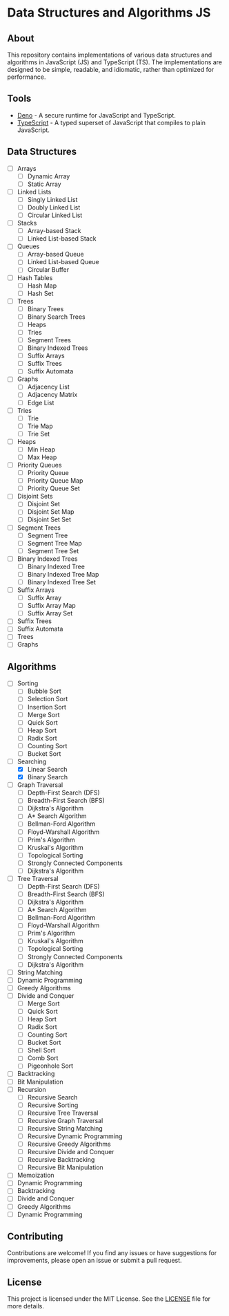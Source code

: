 # Data Structures and Algorithms JS

## About

This repository contains implementations of various data structures and algorithms in JavaScript (JS) and TypeScript (TS). The implementations are designed to be simple, readable, and idiomatic, rather than optimized for performance.

## Tools

- [Deno](https://deno.com/) - A secure runtime for JavaScript and TypeScript.
- [TypeScript](https://www.typescriptlang.org/) - A typed superset of JavaScript that compiles to plain JavaScript.

## Data Structures

- [ ] Arrays
  - [ ] Dynamic Array
  - [ ] Static Array
- [ ] Linked Lists
  - [ ] Singly Linked List
  - [ ] Doubly Linked List
  - [ ] Circular Linked List
- [ ] Stacks
  - [ ] Array-based Stack
  - [ ] Linked List-based Stack
- [ ] Queues
  - [ ] Array-based Queue
  - [ ] Linked List-based Queue
  - [ ] Circular Buffer
- [ ] Hash Tables
  - [ ] Hash Map
  - [ ] Hash Set
- [ ] Trees
  - [ ] Binary Trees
  - [ ] Binary Search Trees
  - [ ] Heaps
  - [ ] Tries
  - [ ] Segment Trees
  - [ ] Binary Indexed Trees
  - [ ] Suffix Arrays
  - [ ] Suffix Trees
  - [ ] Suffix Automata
- [ ] Graphs
  - [ ] Adjacency List
  - [ ] Adjacency Matrix
  - [ ] Edge List
- [ ] Tries
  - [ ] Trie
  - [ ] Trie Map
  - [ ] Trie Set
- [ ] Heaps
  - [ ] Min Heap
  - [ ] Max Heap
- [ ] Priority Queues
  - [ ] Priority Queue
  - [ ] Priority Queue Map
  - [ ] Priority Queue Set
- [ ] Disjoint Sets
  - [ ] Disjoint Set
  - [ ] Disjoint Set Map
  - [ ] Disjoint Set Set
- [ ] Segment Trees
  - [ ] Segment Tree
  - [ ] Segment Tree Map
  - [ ] Segment Tree Set
- [ ] Binary Indexed Trees
  - [ ] Binary Indexed Tree
  - [ ] Binary Indexed Tree Map
  - [ ] Binary Indexed Tree Set
- [ ] Suffix Arrays
  - [ ] Suffix Array
  - [ ] Suffix Array Map
  - [ ] Suffix Array Set
- [ ] Suffix Trees
- [ ] Suffix Automata
- [ ] Trees
- [ ] Graphs

## Algorithms

- [ ] Sorting
  - [ ] Bubble Sort
  - [ ] Selection Sort
  - [ ] Insertion Sort
  - [ ] Merge Sort
  - [ ] Quick Sort
  - [ ] Heap Sort
  - [ ] Radix Sort
  - [ ] Counting Sort
  - [ ] Bucket Sort
- [ ] Searching
  - [x] Linear Search
  - [x] Binary Search
- [ ] Graph Traversal
  - [ ] Depth-First Search (DFS)
  - [ ] Breadth-First Search (BFS)
  - [ ] Dijkstra's Algorithm
  - [ ] A\* Search Algorithm
  - [ ] Bellman-Ford Algorithm
  - [ ] Floyd-Warshall Algorithm
  - [ ] Prim's Algorithm
  - [ ] Kruskal's Algorithm
  - [ ] Topological Sorting
  - [ ] Strongly Connected Components
  - [ ] Dijkstra's Algorithm
- [ ] Tree Traversal
  - [ ] Depth-First Search (DFS)
  - [ ] Breadth-First Search (BFS)
  - [ ] Dijkstra's Algorithm
  - [ ] A\* Search Algorithm
  - [ ] Bellman-Ford Algorithm
  - [ ] Floyd-Warshall Algorithm
  - [ ] Prim's Algorithm
  - [ ] Kruskal's Algorithm
  - [ ] Topological Sorting
  - [ ] Strongly Connected Components
  - [ ] Dijkstra's Algorithm
- [ ] String Matching
- [ ] Dynamic Programming
- [ ] Greedy Algorithms
- [ ] Divide and Conquer
  - [ ] Merge Sort
  - [ ] Quick Sort
  - [ ] Heap Sort
  - [ ] Radix Sort
  - [ ] Counting Sort
  - [ ] Bucket Sort
  - [ ] Shell Sort
  - [ ] Comb Sort
  - [ ] Pigeonhole Sort
- [ ] Backtracking
- [ ] Bit Manipulation
- [ ] Recursion
  - [ ] Recursive Search
  - [ ] Recursive Sorting
  - [ ] Recursive Tree Traversal
  - [ ] Recursive Graph Traversal
  - [ ] Recursive String Matching
  - [ ] Recursive Dynamic Programming
  - [ ] Recursive Greedy Algorithms
  - [ ] Recursive Divide and Conquer
  - [ ] Recursive Backtracking
  - [ ] Recursive Bit Manipulation
- [ ] Memoization
- [ ] Dynamic Programming
- [ ] Backtracking
- [ ] Divide and Conquer
- [ ] Greedy Algorithms
- [ ] Dynamic Programming

## Contributing

Contributions are welcome! If you find any issues or have suggestions for improvements, please open an issue or submit a pull request.

## License

This project is licensed under the MIT License. See the [LICENSE](LICENSE) file for more details.
